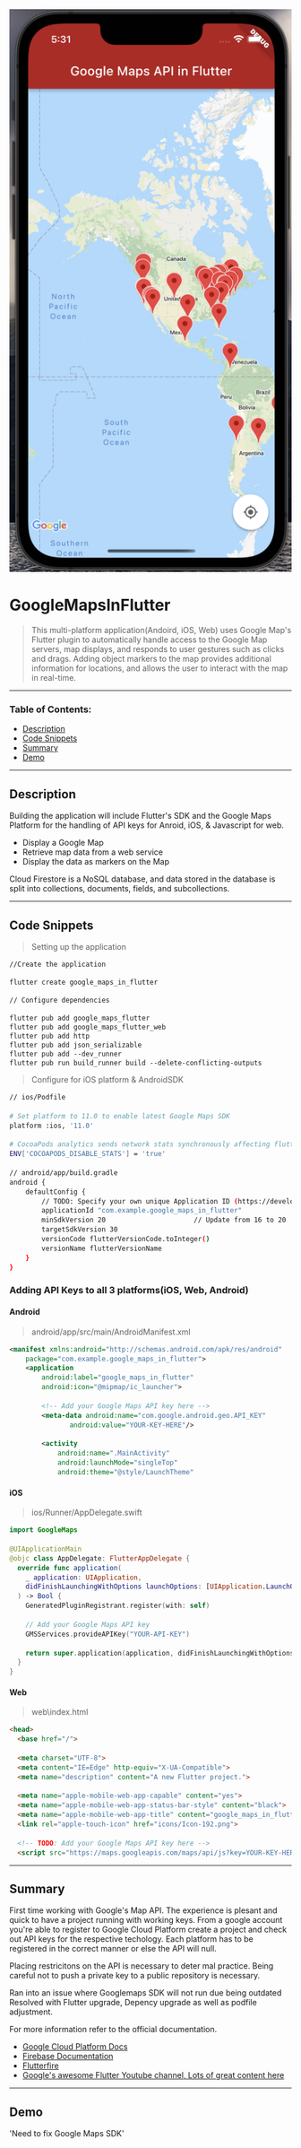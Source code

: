 <img src="https://github.com/C-Dev66/GoogleMapsInFlutter/blob/main/screenshots/GoogleMapsAPI.png" alt="GoogleMapsAPI"/>

# GoogleMapsInFlutter

> This multi-platform application(Andoird, iOS, Web) uses Google Map's Flutter plugin to automatically handle access to the Google Map servers, map displays, and responds to user gestures such as clicks and drags. Adding object markers to the map provides additional information for locations, and allows the user to interact with the map in real-time.

---

### Table of Contents:

- [Description](#description)
- [Code Snippets](#code-snippets)
- [Summary](#summary)
- [Demo](#demo)




---

## Description

Building the application will include Flutter's SDK and the Google Maps Platform for the handling of API keys for Anroid, iOS, & Javascript for web.

- Display a Google Map
- Retrieve map data from a web service
- Display the data as markers on the Map

Cloud Firestore is a NoSQL database, and data stored in the database is split into collections, documents, fields, and subcollections.

---

## Code Snippets

> Setting up the application
```
//Create the application

flutter create google_maps_in_flutter

// Configure dependencies

flutter pub add google_maps_flutter
flutter pub add google_maps_flutter_web
flutter pub add http
flutter pub add json_serializable
flutter pub add --dev_runner
flutter pub run build_runner build --delete-conflicting-outputs
```

> Configure for iOS platform & AndroidSDK
```bash
// ios/Podfile

# Set platform to 11.0 to enable latest Google Maps SDK
platform :ios, '11.0'

# CocoaPods analytics sends network stats synchronously affecting flutter build latency.
ENV['COCOAPODS_DISABLE_STATS'] = 'true'

// android/app/build.gradle
android {
    defaultConfig {
        // TODO: Specify your own unique Application ID (https://developer.android.com/studio/build/application-id.html).
        applicationId "com.example.google_maps_in_flutter"
        minSdkVersion 20                      // Update from 16 to 20
        targetSdkVersion 30
        versionCode flutterVersionCode.toInteger()
        versionName flutterVersionName
    }
}
```
### Adding API Keys to all 3 platforms(iOS, Web, Android)


#### Android
> android/app/src/main/AndroidManifest.xml
```xml
<manifest xmlns:android="http://schemas.android.com/apk/res/android"
    package="com.example.google_maps_in_flutter">
    <application
        android:label="google_maps_in_flutter"
        android:icon="@mipmap/ic_launcher">

        <!-- Add your Google Maps API key here -->
        <meta-data android:name="com.google.android.geo.API_KEY"
               android:value="YOUR-KEY-HERE"/>

        <activity
            android:name=".MainActivity"
            android:launchMode="singleTop"
            android:theme="@style/LaunchTheme"
```


#### iOS
> ios/Runner/AppDelegate.swift
```swift
import GoogleMaps

@UIApplicationMain
@objc class AppDelegate: FlutterAppDelegate {
  override func application(
    _ application: UIApplication,
    didFinishLaunchingWithOptions launchOptions: [UIApplication.LaunchOptionsKey: Any]?
  ) -> Bool {
    GeneratedPluginRegistrant.register(with: self)

    // Add your Google Maps API key
    GMSServices.provideAPIKey("YOUR-API-KEY")

    return super.application(application, didFinishLaunchingWithOptions: launchOptions)
  }
}
```

#### Web
> web\index.html 
```html
<head>
  <base href="/">

  <meta charset="UTF-8">
  <meta content="IE=Edge" http-equiv="X-UA-Compatible">
  <meta name="description" content="A new Flutter project.">

  <meta name="apple-mobile-web-app-capable" content="yes">
  <meta name="apple-mobile-web-app-status-bar-style" content="black">
  <meta name="apple-mobile-web-app-title" content="google_maps_in_flutter">
  <link rel="apple-touch-icon" href="icons/Icon-192.png">

  <!-- TODO: Add your Google Maps API key here -->
  <script src="https://maps.googleapis.com/maps/api/js?key=YOUR-KEY-HERE"></script>
```


---

## Summary

First time working with Google's Map API. The experience is plesant and quick to have a project running with working keys. From a google account you're able to register to Google Cloud Platform create a project and check out API keys for the respective techology. Each platform has to be registered in the correct manner or else the API will null.

Placing restricitons on the API is necessary to deter mal practice.
Being careful not to push a private key to a public repository is necessary.

Ran into an issue where Googlemaps SDK will not run due being outdated
Resolved with Flutter upgrade, Depency upgrade as well as podfile adjustment.

For more information refer to the official documentation.

- [Google Cloud Platform Docs](https://cloud.google.com/docs)
- [Firebase Documentation](https://firebase.google.com/docs)
- [Flutterfire](https://firebase.google.com/docs/flutter/setup?platform=ios)
- [Google's awesome Flutter Youtube channel, Lots of great content here](https://www.youtube.com/channel/UCwXdFgeE9KYzlDdR7TG9cMw)

---

## Demo

'Need to fix Google Maps SDK'
